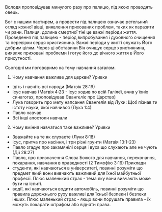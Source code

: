 Володя проповідував минулого разу про палицю, під якою проводять овець. 

Бог є нашим пастирем, а провести під палицею означає ретельний огляд кожної вівці, виявлення прихованих проблем, таких як паразити чи рани. Палиця, долина смертної тіні це важкі періоди життя. Проведення під палицею - період випробування і духовного очищення та перевірки серця християнина. Важкі періоди у житті служать Його добрим цілям. Через ці обставини Він очищує серце християнина, виявляє приховані проблеми і готує його до вічного життя в Його присутності.

Сьогодні ми поговоримо на тему навчання загалом. 

1. Чому навчання важливе для церкви?
  Уривки
  - Ідіть і навчіть всі народи (Матвія 28:19)
  - Ісус навчав (Матвія 4:23 - Ісус ходив по всій Галілеї, вчив у їхніх синагогах, проповідував Євангеліє про Царство)
  - Лука говорить про мету напсання Євангелія від Луки: Щоб пізнав ти істоту науки, якої навчився (Лука 1:4)
  - Павло навчав
  - Всі інші апостоли навчали
2. Чому вміння навчатися таке важливе? 
  Уривки
  - Зважайте на те як слухаєте (Луки 8:18)
  - Ісус, притча про насіння, і три різні грунти (Матвія 13:1-23)
  - Павло згадує про закамянілі серця і вуха що слухають але не чують (Дії 28:27)
  - Павло, про призначення Слова Божого для навчання, переконання, покарання, навчання в праведності (2 Тимофію 3:16)
  Приклади
  - студенти, які навчаються в університеті, повинні розуміти що предмет який вони вивчають важливий для їхної майбутньої професії. Плюс маленький страх - тема яку вони вивчають може бути на іспиті.
  - водії, які навчаються водити автомобіль, повинні розуміти що правила дорожнього руху важливі для їхньої безпеки і безпеки інших. Плюс маленький страх - якщо вони порушать правила - їх можуть покарати штрафом або відняти права.
